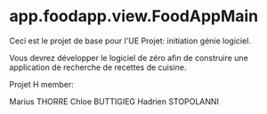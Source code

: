 # app.foodapp.view.FoodAppMain

Ceci est le projet de base pour l'UE Projet: initiation génie logiciel.

Vous devrez développer le logiciel de zéro afin de construire 
une application de recherche de recettes de cuisine.

Projet H member:

Marius THORRE
Chloe BUTTIGIEG
Hadrien STOPOLANNI

